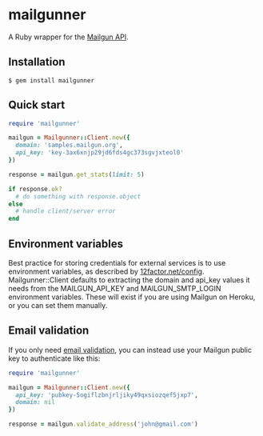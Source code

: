 mailgunner
==========


A Ruby wrapper for the [Mailgun API](http://documentation.mailgun.net/api_reference.html).


Installation
------------

    $ gem install mailgunner


Quick start
-----------

```ruby
require 'mailgunner'

mailgun = Mailgunner::Client.new({
  domain: 'samples.mailgun.org',
  api_key: 'key-3ax6xnjp29jd6fds4gc373sgvjxteol0'
})

response = mailgun.get_stats(limit: 5)

if response.ok?
  # do something with response.object
else
  # handle client/server error
end
```


Environment variables
---------------------

Best practice for storing credentials for external services is to use environment
variables, as described by [12factor.net/config](http://www.12factor.net/config).
Mailgunner::Client defaults to extracting the domain and api_key values it needs
from the MAILGUN_API_KEY and MAILGUN_SMTP_LOGIN environment variables. These will
exist if you are using Mailgun on Heroku, or you can set them manually.


Email validation
----------------

If you only need [email validation](http://documentation.mailgun.com/api-email-validation.html),
you can instead use your Mailgun public key to authenticate like this:

```ruby
require 'mailgunner'

mailgun = Mailgunner::Client.new({
  api_key: 'pubkey-5ogiflzbnjrljiky49qxsiozqef5jxp7',
  domain: nil
})

response = mailgun.validate_address('john@gmail.com')
```
